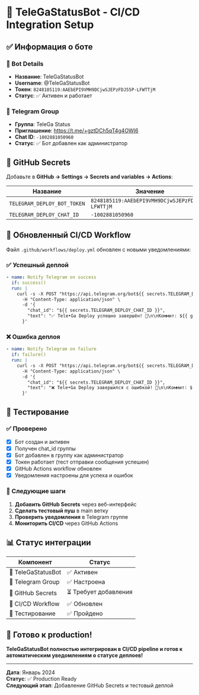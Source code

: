 # 🤖 TeleGaStatusBot - CI/CD Integration Setup

## ✅ Информация о боте

### 🤖 Bot Details

- **Название**: TeleGaStatusBot
- **Username**: @TeleGaStatusBot
- **Токен**: `8248185119:AAEbEPI9VMH9DCjwSJEPzFDJ55P-LFWTTjM`
- **Статус**: ✅ Активен и работает

### 📡 Telegram Group

- **Группа**: TeleGa Status
- **Приглашение**: https://t.me/+gztDCh5qT4g4OWI6
- **Chat ID**: `-1002881050960`
- **Статус**: ✅ Бот добавлен как администратор

## 🔐 GitHub Secrets

Добавьте в **GitHub → Settings → Secrets and variables → Actions**:

| Название                    | Значение                                         |
| --------------------------- | ------------------------------------------------ |
| `TELEGRAM_DEPLOY_BOT_TOKEN` | `8248185119:AAEbEPI9VMH9DCjwSJEPzFDJ55P-LFWTTjM` |
| `TELEGRAM_DEPLOY_CHAT_ID`   | `-1002881050960`                                 |

## 📁 Обновленный CI/CD Workflow

Файл `.github/workflows/deploy.yml` обновлен с новыми уведомлениями:

### ✅ Успешный деплой

```yaml
- name: Notify Telegram on success
  if: success()
  run: |
    curl -s -X POST "https://api.telegram.org/bot${{ secrets.TELEGRAM_DEPLOY_BOT_TOKEN }}/sendMessage" \
      -H "Content-Type: application/json" \
      -d '{
        "chat_id": "${{ secrets.TELEGRAM_DEPLOY_CHAT_ID }}",
        "text": "✅ Tele•Ga Deploy успешно завершён! 🚀\n\nКоммит: ${{ github.sha }}\nАвтор: ${{ github.actor }}\nРепозиторий: ${{ github.repository }}\n\n🔗 https://github.com/${{ github.repository }}/actions/runs/${{ github.run_id }}"
      }'
```

### ❌ Ошибка деплоя

```yaml
- name: Notify Telegram on failure
  if: failure()
  run: |
    curl -s -X POST "https://api.telegram.org/bot${{ secrets.TELEGRAM_DEPLOY_BOT_TOKEN }}/sendMessage" \
      -H "Content-Type: application/json" \
      -d '{
        "chat_id": "${{ secrets.TELEGRAM_DEPLOY_CHAT_ID }}",
        "text": "❌ Tele•Ga Deploy завершился с ошибкой! 🚨\n\nКоммит: ${{ github.sha }}\nАвтор: ${{ github.actor }}\nРепозиторий: ${{ github.repository }}\n\n🔗 Логи: https://github.com/${{ github.repository }}/actions/runs/${{ github.run_id }}"
      }'
```

## 🧪 Тестирование

### ✅ Проверено

- [x] Бот создан и активен
- [x] Получен chat_id группы
- [x] Бот добавлен в группу как администратор
- [x] Токен работает (тест отправки сообщения успешен)
- [x] GitHub Actions workflow обновлен
- [x] Уведомления настроены для успеха и ошибок

### 🔄 Следующие шаги

1. **Добавить GitHub Secrets** через веб-интерфейс
2. **Сделать тестовый пуш** в main ветку
3. **Проверить уведомления** в Telegram группе
4. **Мониторить CI/CD** через GitHub Actions

## 📊 Статус интеграции

| Компонент          | Статус                |
| ------------------ | --------------------- |
| 🤖 TeleGaStatusBot | ✅ Активен            |
| 📡 Telegram Group  | ✅ Настроена          |
| 🔐 GitHub Secrets  | ⏳ Требует добавления |
| 📁 CI/CD Workflow  | ✅ Обновлен           |
| 🧪 Тестирование    | ✅ Пройдено           |

## 🚀 Готово к production!

**TeleGaStatusBot полностью интегрирован в CI/CD pipeline и готов к автоматическим уведомлениям о статусе деплоев!**

---

**Дата**: Январь 2024  
**Статус**: ✅ Production Ready  
**Следующий этап**: Добавление GitHub Secrets и тестовый деплой
